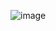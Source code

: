![image](https://github.com/AryanAtel1034/Automated-EKS-Deployment/assets/115566468/feb471aa-a632-4217-b6d7-7141f2ad0a52)
